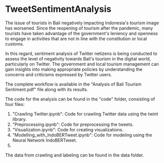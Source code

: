 # TweetSentimentAnalysis
The issue of tourists in Bali negatively impacting Indonesia's tourism image has worsened. Since the reopening of tourism after the pandemic, many tourists have taken advantage of the government's leniency and openness to engage in activities that are not in line with the constitution or local customs.

In this regard, sentiment analysis of Twitter netizens is being conducted to assess the level of negativity towards Bali's tourism in the digital world, particularly on Twitter. The government and local tourism management can gain insights into making appropriate policies by understanding the concerns and criticisms expressed by Twitter users.

The complete workflow is available in the "Analysis of Bali Tourism Sentiment.pdf" file along with its results.

The code for the analysis can be found in the "code" folder, consisting of four files:

1. "Crawling Twitter.ipynb": Code for crawling Twitter data using the twint library.
2. "Preprocessing.ipynb": Code for preprocessing the tweets.
3. "Visualization.ipynb": Code for creating visualizations.
4. "Modelling_with_IndoBERTweet.ipynb": Code for modeling using the Neural Network IndoBERTweet.
5. 
The data from crawling and labeling can be found in the data folder.

